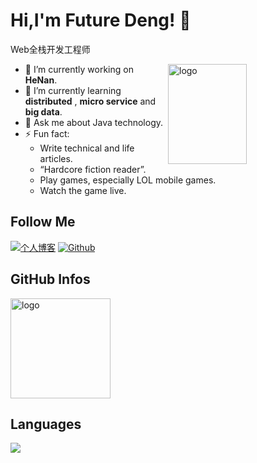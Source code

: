 <!--
**duktig666/duktig666** is a ✨ _special_ ✨ repository because its `README.md` (this file) appears on your GitHub profile.

Here are some ideas to get you started:

- 🔭 I’m currently working on ...
- 🌱 I’m currently learning ...
- 👯 I’m looking to collaborate on ...
- 🤔 I’m looking for help with ...
- 💬 Ask me about ...
- 📫 How to reach me: ...
- 😄 Pronouns: ...
- ⚡ Fun fact: ...

-->



# Hi,I'm Future Deng! 👋
Web全栈开发工程师

<img src="https://github-readme-stats.vercel.app/api?username=FutureSenzhong&show_icons=true&theme=vue" alt="logo" height="160" align="right" width="50%" />

- 🔭 I’m currently working on **HeNan**.
- 🌱 I’m currently learning **distributed** , **micro service** and **big data**.
- 💬 Ask me about Java technology.
- ⚡ Fun fact: 
  - Write technical and life articles.
  - “Hardcore fiction reader”.
  - Play games, especially LOL mobile games.
  - Watch the game live.

## Follow Me
[![个人博客](https://img.shields.io/badge/-个人博客（duktig.cn）-c14438?style=flat-square&logo=B&logoColor=white)](https://www.pyeden.com/)
[![Github](https://img.shields.io/github/followers/duktig666?label=Github&style=social)](https://github.com/FutureSenzhong)

## GitHub Infos
<img src="https://github-profile-trophy.vercel.app/?username=FutureSenzhong&theme=flat&column=7" alt="logo" height="160" align="center" style="margin: auto;" />

## Languages
<a href="https://github.com/FutureSenzhong">
  <img src="https://github-readme-stats.vercel.app/api/top-langs/?username=FutureSenzhong&theme=vue" />
</a>
